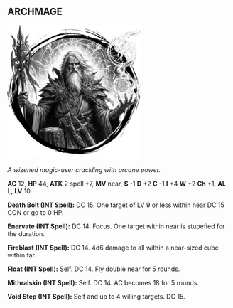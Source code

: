 ## ARCHMAGE

![](images/archmage.webp)

_A wizened magic-user crackling with arcane power._

**AC** 12, **HP** 44, **ATK** 2 spell +7, **MV** near, **S** -1 **D** +2 **C** -1 **I** +4 **W** +2 **Ch** +1, **AL** L, **LV** 10

**Death Bolt (INT Spell):** DC 15. One target of LV 9 or less within near DC 15 CON or go to 0 HP.

**Enervate (INT Spell):** DC 14. Focus. One target within near is stupefied for the duration.

**Fireblast (INT Spell):** DC 14. 4d6 damage to all within a near-sized cube within far.

**Float (INT Spell):** Self. DC 14. Fly double near for 5 rounds.

**Mithralskin (INT Spell):** Self. DC 14. AC becomes 18 for 5 rounds.

**Void Step (INT Spell):** Self and up to 4 willing targets. DC 15.


